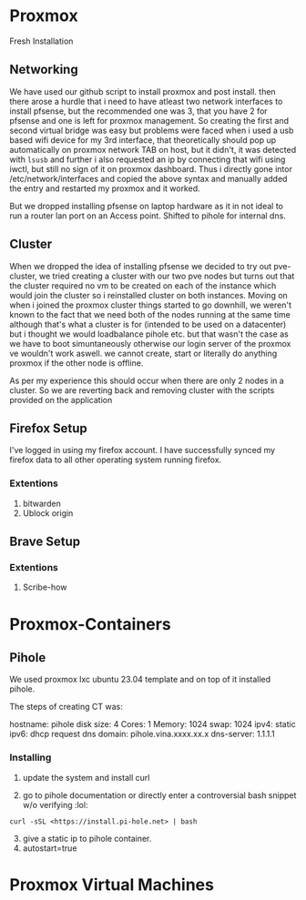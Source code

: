 # Proxmox

Fresh Installation

## Networking
We have used our github script to install proxmox and post install. then there arose a hurdle that i need to have atleast two network interfaces to install pfsense, but the recommended one was 3, that you have 2 for pfsense and one is left for proxmox management. So creating the first and second virtual bridge was easy but problems were faced when i used a usb based wifi device for my 3rd interface, that theoretically should pop up automatically on proxmox network TAB on host, but it didn't, it was detected with `lsusb` and further i also requested an ip by connecting that wifi using iwctl, but still no sign of it on proxmox dashboard. Thus i directly gone intor /etc/network/interfaces and copied the above syntax and manually added the entry and restarted my proxmox and it worked.

But we dropped installing pfsense on laptop hardware as it in not ideal to run a router lan port on an Access point. Shifted to pihole for internal dns. 

## Cluster

When we dropped the idea of installing pfsense we decided to try out pve-cluster, we tried creating a cluster with our two pve nodes but turns out that the cluster required no vm to be created on each of the instance which would join the cluster so i reinstalled cluster on both instances. Moving on when i joined the proxmox cluster things started to go downhill, we weren't known to the fact that we need both of the nodes running at the same time although that's what a cluster is for (intended to be used on a datacenter) but i thought we would loadbalance pihole etc. but that wasn't the case as we have to boot simuntaneously otherwise our login server of the proxmox ve wouldn't work aswell. we cannot create, start or literally do anything proxmox if the other node is offline. 

As per my experience this should occur when there are only 2 nodes in a cluster. So we are reverting back and removing cluster with the scripts provided on the application

## Firefox Setup

I've logged in using my firefox account. I have successfully synced my firefox data to all other operating system running firefox.

### Extentions 

1. bitwarden
2. Ublock origin

## Brave Setup

### Extentions

1. Scribe-how


# Proxmox-Containers

## Pihole 

We used proxmox lxc ubuntu 23.04 template and on top of it installed pihole. 


The steps of creating CT was:

hostname: pihole
disk size: 4
Cores: 1
Memory: 1024
swap: 1024
ipv4: static
ipv6: dhcp request
dns domain: pihole.vina.xxxx.xx.x
dns-server: 1.1.1.1


### Installing

1. update the system and install curl

2. go to pihole documentation or directly enter a controversial bash snippet w/o verifying :lol:

`curl -sSL <https://install.pi-hole.net> | bash`

3. give a static ip to pihole container.
4. autostart=true

# Proxmox Virtual Machines


